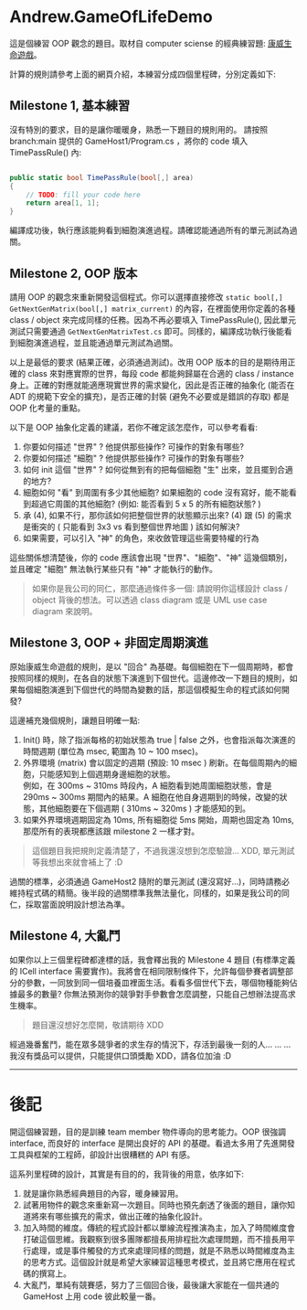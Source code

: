 # Andrew.GameOfLifeDemo

這是個練習 OOP 觀念的題目。取材自 computer sciense 的經典練習題: [康威生命遊戲](https://zh.wikipedia.org/wiki/%E5%BA%B7%E5%A8%81%E7%94%9F%E5%91%BD%E6%B8%B8%E6%88%8F)。

計算的規則請參考上面的網頁介紹，本練習分成四個里程碑，分別定義如下:



## Milestone 1, 基本練習

沒有特別的要求，目的是讓你暖暖身，熟悉一下題目的規則用的。
請按照 branch:main 提供的 GameHost1/Program.cs ，將你的 code 填入 TimePassRule() 內:

```csharp

public static bool TimePassRule(bool[,] area)
{
    // TODO: fill your code here
    return area[1, 1];
}

```

編譯成功後，執行應該能夠看到細胞演進過程。請確認能通過所有的單元測試為過關。


## Milestone 2, OOP 版本

請用 OOP 的觀念來重新開發這個程式。你可以選擇直接修改 ```static bool[,] GetNextGenMatrix(bool[,] matrix_current)``` 的內容，在裡面使用你定義的各種 class / object 來完成同樣的任務。因為不再必要填入 TimePassRule(), 因此單元測試只需要通過 ```GetNextGenMatrixTest.cs``` 即可。同樣的，編譯成功執行後能看到細胞演進過程，並且能通過單元測試為過關。

以上是最低的要求 (結果正確，必須通過測試)。改用 OOP 版本的目的是期待用正確的 class 來對應實際的世界，每段 code 都能夠歸屬在合適的 class / instance 身上。正確的對應就能適應現實世界的需求變化，因此是否正確的抽象化 (能否在 ADT 的規範下安全的擴充)，是否正確的封裝 (避免不必要或是錯誤的存取) 都是 OOP 化考量的重點。

以下是 OOP 抽象化定義的建議，若你不確定該怎麼作，可以參考看看:

1. 你要如何描述 "世界" ? 他提供那些操作? 可操作的對象有哪些?
1. 你要如何描述 "細胞" ? 他提供那些操作? 可操作的對象有哪些?
1. 如何 init 這個 "世界" ? 如何從無到有的把每個細胞 "生" 出來，並且擺到合適的地方?
1. 細胞如何 "看" 到周圍有多少其他細胞? 如果細胞的 code 沒有寫好，能不能看到超過它周圍的其他細胞? (例如: 能否看到 5 x 5 的所有細胞狀態? )
1. 承 (4), 如果不行，那你該如何把整個世界的狀態顯示出來? (4) 跟 (5) 的需求是衝突的 ( 只能看到 3x3 vs 看到整個世界地圖 ) 該如何解決?
1. 如果需要，可以引入 "神" 的角色，來收斂管理這些需要特權的行為

這些關係想清楚後，你的 code 應該會出現 "世界"、"細胞"、"神" 這幾個類別，並且確定 "細胞" 無法執行某些只有 "神" 才能執行的動作。

> 如果你是我公司的同仁，那麼通過條件多一個: 請說明你這樣設計 class / object 背後的想法。可以透過 class diagram 或是 UML use case diagram 來說明。

## Milestone 3, OOP + 非固定周期演進

原始康威生命遊戲的規則，是以 "回合" 為基礎。每個細胞在下一個周期時，都會按照同樣的規則，在各自的狀態下演進到下個世代。這邊修改一下題目的規則，如果每個細胞演進到下個世代的時間為變數的話，那這個模擬生命的程式該如何開發?

這邊補充幾個規則，讓題目明確一點:

1. Init() 時，除了指派每格的初始狀態為 true | false 之外，也會指派每次演進的時間週期 (單位為 msec, 範圍為 10 ~ 100 msec)。
1. 外界環境 (matrix) 會以固定的週期 (預設: 10 msec ) 刷新。在每個周期內的細胞，只能感知到上個週期身邊細胞的狀態。  
例如，在 300ms ~ 310ms 時段內，A 細胞看到她周圍細胞狀態，會是 290ms ~ 300ms 期間內的結果。A 細胞在他自身週期到的時候，改變的狀態，其他細胞要在下個週期 ( 310ms ~ 320ms ) 才能感知的到。
1. 如果外界環境週期固定為 10ms, 所有細胞從 5ms 開始，周期也固定為 10ms, 那麼所有的表現都應該跟 milestone 2 一樣才對。

> 這個題目我把規則定義清楚了，不過我還沒想到怎麼驗證... XDD, 單元測試等我想出來就會補上了 :D

過關的標準，必須通過 GameHost2 隨附的單元測試 (還沒寫好...)，同時請務必維持程式碼的精簡。後半段的過關標準我無法量化，同樣的，如果是我公司的同仁，採取當面說明設計想法為準。

## Milestone 4, 大亂鬥

如果你以上三個里程碑都達標的話，我會釋出我的 Milestone 4 題目 (有標準定義的 ICell interface 需要實作)。我將會在相同限制條件下，允許每個參賽者調整部分的參數，一同放到同一個培養皿裡面生活。看看多個世代下去，哪個物種能夠佔據最多的數量? 你無法預測你的競爭對手參數會怎麼調整，只能自己想辦法提高求生機率。

> 題目還沒想好怎麼開，敬請期待 XDD

經過幾番奮鬥，能在眾多競爭者的求生存的情況下，存活到最後一刻的人...
...
...
我沒有獎品可以提供，只能提供口頭獎勵 XDD，請各位加油 :D




----

# 後記

開這個練習題，目的是訓練 team member 物件導向的思考能力。OOP 很強調 interface, 而良好的 interface 是開出良好的 API 的基礎。看過太多用了先進開發工具與框架的工程師，卻設計出很糟糕的 API 有感。

這系列里程碑的設計，其實是有目的的，我背後的用意，依序如下:

1. 就是讓你熟悉經典題目的內容，暖身練習用。
1. 試著用物件的觀念來重新寫一次題目。同時也預先劇透了後面的題目，讓你知道將來有哪些擴充的需求，做出正確的抽象化設計。
1. 加入時間的維度。傳統的程式設計都以單線流程推演為主，加入了時間維度會打破這個思維。我觀察到很多團隊都擅長用排程批次處理問題，而不擅長用平行處理，或是事件觸發的方式來處理同樣的問題，就是不熟悉以時間維度為主的思考方式。這個設計就是希望大家練習這種思考模式，並且將它應用在程式碼的撰寫上。
1. 大亂鬥，單純有競賽感，努力了三個回合後，最後讓大家能在一個共通的 GameHost 上用 code 彼此較量一番。